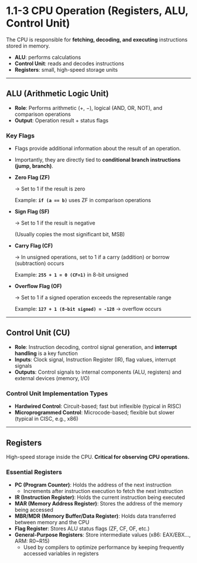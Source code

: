 # 1.1-3 CPU Operation (Registers, ALU, Control Unit)

The CPU is responsible for **fetching, decoding, and executing** instructions stored in memory.

- **ALU**: performs calculations
- **Control Unit**: reads and decodes instructions
- **Registers**: small, high-speed storage units

---

## ALU (Arithmetic Logic Unit)

- **Role**: Performs arithmetic (+, −), logical (AND, OR, NOT), and comparison operations
- **Output**: Operation result + status flags

### Key Flags

- Flags provide additional information about the result of an operation.
- Importantly, they are directly tied to **conditional branch instructions (jump, branch)**.
- **Zero Flag (ZF)**
    
    → Set to 1 if the result is zero
    
    Example: **`if (a == b)`** uses ZF in comparison operations
    
- **Sign Flag (SF)**
    
    → Set to 1 if the result is negative
    
    (Usually copies the most significant bit, MSB)
    
- **Carry Flag (CF)**
    
    → In unsigned operations, set to 1 if a carry (addition) or borrow (subtraction) occurs
    
    Example: **`255 + 1 = 0 (CF=1)`** in 8-bit unsigned
    
- **Overflow Flag (OF)**
    
    → Set to 1 if a signed operation exceeds the representable range
    
    Example: **`127 + 1 (8-bit signed) = -128`** → overflow occurs
    

---

## Control Unit (CU)

- **Role**: Instruction decoding, control signal generation, and **interrupt handling** is a key function
- **Inputs**: Clock signal, Instruction Register (IR), flag values, interrupt signals
- **Outputs**: Control signals to internal components (ALU, registers) and external devices (memory, I/O)

### Control Unit Implementation Types

- **Hardwired Control**: Circuit-based; fast but inflexible (typical in RISC)
- **Microprogrammed Control**: Microcode-based; flexible but slower (typical in CISC, e.g., x86)

---

## Registers

High-speed storage inside the CPU. **Critical for observing CPU operations.**

### Essential Registers

- **PC (Program Counter)**: Holds the address of the next instruction
    - Increments after instruction execution to fetch the next instruction
- **IR (Instruction Register)**: Holds the current instruction being executed
- **MAR (Memory Address Register)**: Stores the address of the memory being accessed
- **MBR/MDR (Memory Buffer/Data Register)**: Holds data transferred between memory and the CPU
- **Flag Register**: Stores ALU status flags (ZF, CF, OF, etc.)
- **General-Purpose Registers**: Store intermediate values (x86: EAX/EBX…, ARM: R0~R15)
    - Used by compilers to optimize performance by keeping frequently accessed variables in registers
